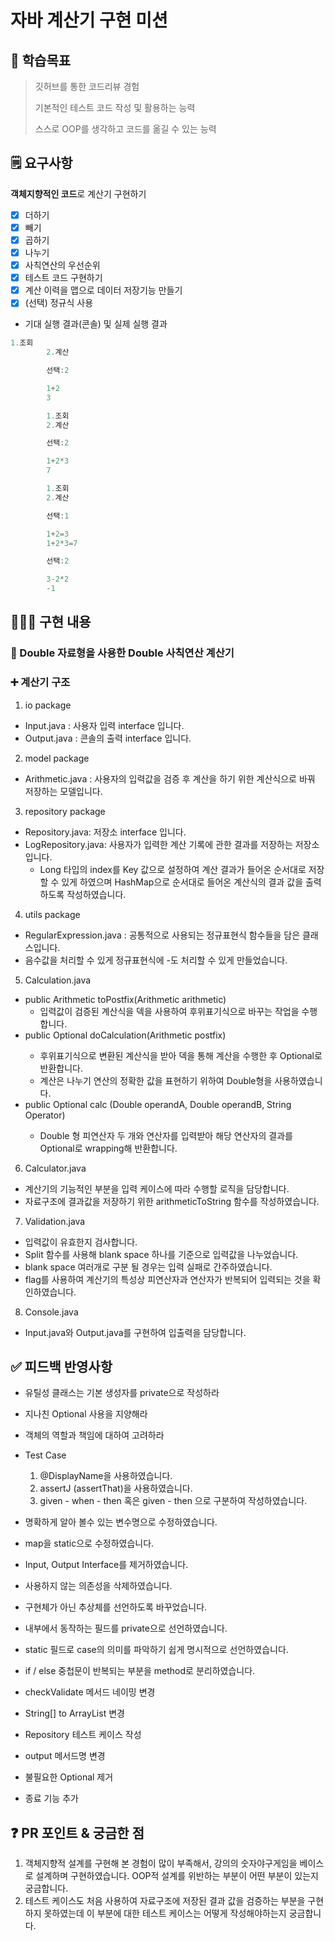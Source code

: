 # 자바 계산기 구현 미션

## 🥅 학습목표

> 깃허브를 통한 코드리뷰 경험
>
> 기본적인 테스트 코드 작성 및 활용하는 능력
>
> 스스로 OOP를 생각하고 코드를 옮길 수 있는 능력

## 🗒️ 요구사항

**객체지향적인 코드**로 계산기 구현하기

- [x]  더하기
- [x]  빼기
- [x]  곱하기
- [x]  나누기
- [x]  사칙연산의 우선순위
- [x]  테스트 코드 구현하기
- [x]  계산 이력을 맵으로 데이터 저장기능 만들기
- [x]  (선택) 정규식 사용

- 기대 실행 결과(콘솔) 및 실제 실행 결과

```java
1.조회
        2.계산

        선택:2

        1+2
        3

        1.조회
        2.계산

        선택:2

        1+2*3
        7

        1.조회
        2.계산

        선택:1

        1+2=3
        1+2*3=7

        선택:2

        3-2*2
        -1

```


## 🧑🏻‍💻 구현 내용


### 🧮 Double 자료형을 사용한 Double 사칙연산 계산기

### ➕ 계산기 구조

1. io package

- Input.java : 사용자 입력 interface 입니다.
- Output.java : 콘솔의 출력 interface 입니다.

2. model package

- Arithmetic.java : 사용자의 입력값을 검증 후 계산을 하기 위한 계산식으로 바꿔 저장하는 모델입니다.

3. repository package

- Repository.java: 저장소 interface 입니다.
- LogRepository.java: 사용자가 입력한 계산 기록에 관한 결과를 저장하는 저장소입니다.
    - Long 타입의 index를 Key 값으로 설정하여 계산 결과가 들어온 순서대로 저장할 수 있게 하였으며 HashMap으로 순서대로 들어온 계산식의 결과 값을 출력하도록 작성하였습니다.

4. utils package

- RegularExpression.java : 공통적으로 사용되는 정규표현식 함수들을 담은 클래스입니다.
- 음수값을 처리할 수 있게 정규표현식에 -도 처리할 수 있게 만들었습니다.

5. Calculation.java

- public Arithmetic toPostfix(Arithmetic arithmetic)
    - 입력값이 검증된 계산식을 덱을 사용하여 후위표기식으로 바꾸는 작업을 수행합니다.
- public Optional<Double> doCalculation(Arithmetic postfix)
    - 후위표기식으로 변환된 계산식을 받아 덱을 통해 계산을 수행한 후 Optional<Double>로 반환합니다.
    - 계산은 나누기 연산의 정확한 값을 표현하기 위하여 Double형을 사용하였습니다.
- public Optional<Double> calc (Double operandA, Double operandB, String Operator)
    - Double 형 피연산자 두 개와 연산자를 입력받아 해당 연산자의 결과를 Optional로 wrapping해 반환합니다.

6. Calculator.java

- 계산기의 기능적인 부분을 입력 케이스에 따라 수행할 로직을 담당합니다.
- 자료구조에 결과값을 저장하기 위한 arithmeticToString 함수를 작성하였습니다.

7. Validation.java

- 입력값이 유효한지 검사합니다.
- Split 함수를 사용해 blank space 하나를 기준으로 입력값을 나누었습니다.
- blank space 여러개로 구분 될 경우는 입력 실패로 간주하였습니다.
- flag를 사용하여 계산기의 특성상 피연산자과 연산자가 반복되어 입력되는 것을 확인하였습니다.

8. Console.java

- Input.java와 Output.java를 구현하여 입출력을 담당합니다.

## ✅ 피드백 반영사항

- 유틸성 클래스는 기본 생성자를 private으로 작성하라
- 지나친 Optional 사용을 지양해라

- 객체의 역할과 책임에 대하여 고려하라

- Test Case
    1. @DisplayName을 사용하였습니다.
    2. assertJ (assertThat)을 사용하였습니다.
    3. given - when - then 혹은 given - then 으로 구분하여 작성하였습니다.

- 명확하게 알아 볼수 있는 변수명으로 수정하였습니다.
- map을 static으로 수정하였습니다.
- Input, Output Interface를 제거하였습니다.
- 사용하지 않는 의존성을 삭제하였습니다.
- 구현체가 아닌 추상체를 선언하도록 바꾸었습니다.
- 내부에서 동작하는 필드를 private으로 선언하였습니다.
- static 필드로 case의 의미를 파악하기 쉽게 명시적으로 선언하였습니다.
- if / else 중첩문이 반복되는 부분을 method로 분리하였습니다.
- checkValidate 메서드 네이밍 변경
- String[] to ArrayList 변경
- Repository 테스트 케이스 작성
- output 메서드명 변경
- 불필요한 Optional 제거
- 종료 기능 추가

## ❓ PR 포인트 & 궁금한 점

1. 객체지향적 설계를 구현해 본 경험이 많이 부족해서, 강의의 숫자야구게임을 베이스로 설계하며 구현하였습니다. OOP적 설계를 위반하는 부분이 어떤 부분이 있는지 궁금합니다.
2. 테스트 케이스도 처음 사용하여 자료구조에 저장된 결과 값을 검증하는 부분을 구현하지 못하였는데 이 부분에 대한 테스트 케이스는 어떻게 작성해야하는지 궁금합니다.